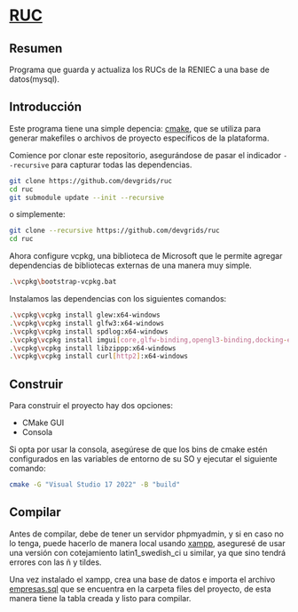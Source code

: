# [RUC](https://github.com/devgrids/ruc)

## Resumen
Programa que guarda y actualiza los RUCs de la RENIEC a una base de datos(mysql). 

## Introducción
Este programa tiene una simple depencia: [cmake](http://www.cmake.org/download/), que se utiliza para generar makefiles o archivos de proyecto específicos de la plataforma.

Comience por clonar este repositorio, asegurándose de pasar el indicador `--recursive` para capturar todas las dependencias.

```bash
git clone https://github.com/devgrids/ruc
cd ruc
git submodule update --init --recursive
```
o simplemente:
```bash
git clone --recursive https://github.com/devgrids/ruc
cd ruc
```
Ahora configure vcpkg, una biblioteca de Microsoft que le permite agregar dependencias de bibliotecas externas de una manera muy simple.

```bash
.\vcpkg\bootstrap-vcpkg.bat
```
Instalamos las dependencias con los siguientes comandos:

```bash
.\vcpkg\vcpkg install glew:x64-windows
.\vcpkg\vcpkg install glfw3:x64-windows
.\vcpkg\vcpkg install spdlog:x64-windows
.\vcpkg\vcpkg install imgui[core,glfw-binding,opengl3-binding,docking-experimental]:x64-windows
.\vcpkg\vcpkg install libzippp:x64-windows
.\vcpkg\vcpkg install curl[http2]:x64-windows
```

## Construir

Para construir el proyecto hay dos opciones:
* CMake GUI
* Consola

Si opta por usar la consola, asegúrese de que los bins de cmake estén configurados en las variables de entorno de su SO y ejecutar el siguiente comando:

```bash
cmake -G "Visual Studio 17 2022" -B "build"
```
## Compilar

Antes de compilar, debe de tener un servidor phpmyadmin, y si en caso no lo tenga, puede hacerlo de manera local usando [xampp]( https://www.afterdawn.com/software/network/servers/xampp_for_windows.cfm/v7_0_15), aseguresé de usar una versión con cotejamiento latin1_swedish_ci u similar, ya que sino tendrá errores con las ñ y tildes.

Una vez instalado el xampp, crea una base de datos e importa el archivo [empresas.sql](https://github.com/devgrids/ruc/blob/main/files/empresas.sql) que se encuentra en la carpeta files del proyecto, de esta manera tiene la tabla creada y listo para compilar.
